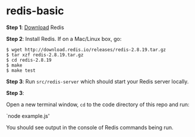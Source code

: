 # redis-basic

**Step 1**: [Download](http://redis.io/download) Redis 


**Step 2**: Install Redis. If on a Mac/Linux box, go:

    $ wget http://download.redis.io/releases/redis-2.8.19.tar.gz
    $ tar xzf redis-2.8.19.tar.gz
    $ cd redis-2.8.19
    $ make
    $ make test
    
**Step 3**: Run `src/redis-server` which should start your Redis server locally.

**Step 3**:

Open a new terminal window, `cd` to the code directory of this repo and run:

`node example.js'

You should see output in the console of Redis commands being run.